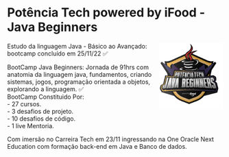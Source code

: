 <div>
<h1>Potência Tech powered by iFood - Java Beginners</h1>
<img align="right" width="150px" src="./img/InsígniaPontênciaTech.png">
</div>

<p>Estudo da linguagem Java - Básico ao Avançado: bootcamp concluído em 25/11/22 ✅</P>

<p>BootCamp Java Beginners: Jornada de 91hrs com anatomia da linguagem java, fundamentos, criando sistemas, jogos, programação orientada a objetos, explorando a linguagem. ✅ <br>
BootCamp Constituido Por:<br>
- 27 cursos.<br>
- 3 desafios de projeto.<br>
- 10 desafios de código.<br>
- 1 live Mentoria.
</p>

<p>Com imersão no Carreira Tech em 23/11 ingressando na One Oracle Next Education com formação back-end em Java e Banco de dados.</p>
 
